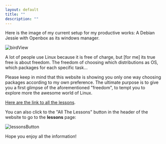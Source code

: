 ```yaml
---
layout: default
title: ""
description: ""
---
```


Here is the image of my current setup for my productive works: A Debian Jessie with Openbox as its windows manager.

![birdView]({{site.baseurl}}/images/birdView.jpg)

A lot of people use Linux because it is free of charge, but [for me] its true free is about freedom. The freedom of choosing which distributions as OS, which packages for each specific task...

Please keep in mind that this website is showing you only one way choosing packages according to my own preference. The ultimate purpose is to give you a first glimpse of the aforementioned "freedom", to tempt you to explore more the awesome world of Linux.

[Here are the link to all the lessons]({{site.baseurl}}/lessons/lessons.html).

You can also click to the "All The Lessons" button in the header of the website to go to the **lessons** page:

![lessonsButton]({{site.baseurl}}/images/lessonsButton.png)

Hope you enjoy all the information!

